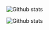 ![Github stats](https://github-readme-stats.vercel.app/api?username=enforcd&theme=dark)


![Github stats](https://github-readme-stats.vercel.app/api/top-langs/?username=enforcd&theme=dark)
